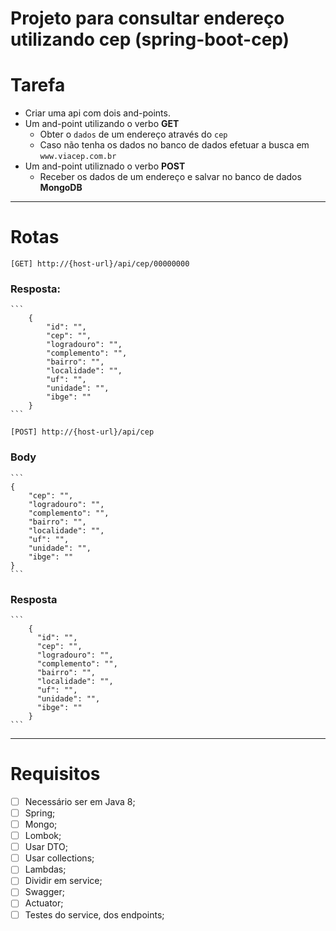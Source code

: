 # Projeto para consultar endereço utilizando cep (spring-boot-cep)

# Tarefa

- Criar uma api com dois and-points.
- Um and-point utilizando o verbo **GET** 
	- Obter o `dados` de um endereço através do `cep` 
	- Caso não tenha os dados no banco de dados efetuar a busca em `www.viacep.com.br`
- Um and-point utiliznado o verbo **POST** 
	- Receber os dados de um endereço e salvar no banco de dados **MongoDB**

---

# Rotas

    [GET] http://{host-url}/api/cep/00000000

### Resposta:

    ```
    	{
    		"id": "",
    		"cep": "",
    		"logradouro": "",
    		"complemento": "",
    		"bairro": "",
    		"localidade": "",
    		"uf": "",
    		"unidade": "",
    		"ibge": ""
    	}
    ```

    [POST] http://{host-url}/api/cep

### Body

    ```
    {
    	"cep": "",
    	"logradouro": "",
    	"complemento": "",
    	"bairro": "",
    	"localidade": "",
    	"uf": "",
    	"unidade": "",
    	"ibge": ""
    }
    ```

### Resposta

    ```
     	{
          "id": "",
          "cep": "",
          "logradouro": "",
          "complemento": "",
          "bairro": "",
          "localidade": "",
          "uf": "",
          "unidade": "",
          "ibge": ""
        }
    ```

---

# Requisitos

- [ ] Necessário ser em Java 8;
- [ ] Spring;
- [ ] Mongo;
- [ ] Lombok;
- [ ] Usar DTO;
- [ ] Usar collections;
- [ ] Lambdas;
- [ ] Dividir em service;
- [ ] Swagger;
- [ ] Actuator;
- [ ] Testes do service, dos endpoints;